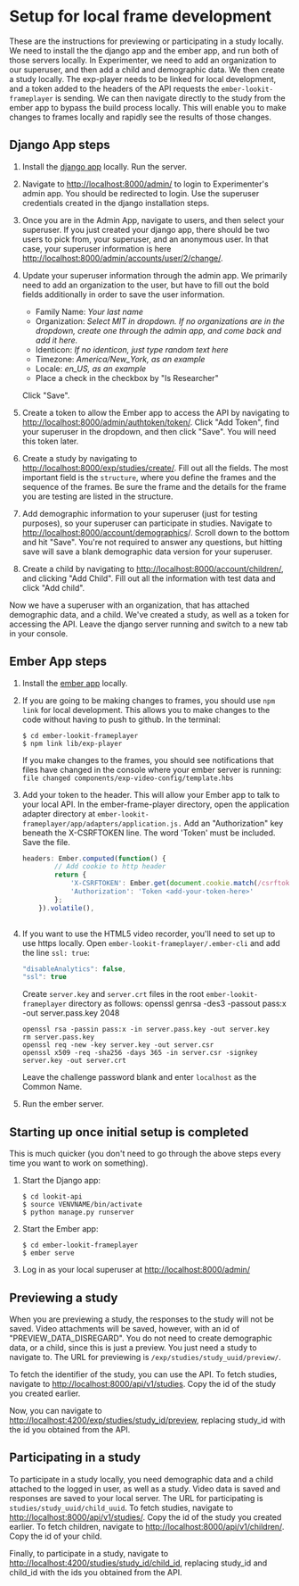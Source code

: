 # Setup for local frame development

These are the instructions for previewing or participating in a study locally. We need to install the the django app and the ember app, and run both of those servers locally.  In Experimenter, we need to add an organization to our superuser, and then add a child and demographic data.  We then create a study locally. The exp-player needs to be linked for local development, and a token added to the headers of the API requests the `ember-lookit-frameplayer` is sending.  We can then navigate directly to the study from the ember app to bypass the build process locally.  This will enable you to make changes to frames locally and rapidly see the results of those changes.

## Django App steps
1. Install the [django app](django-project-installation.html) locally. Run the server.

2. Navigate to <http://localhost:8000/admin/> to login to Experimenter's admin app. You should be redirected to login.  Use the superuser credentials created in the django installation steps.

3. Once you are in the Admin App, navigate to users, and then select your superuser.  If you just created your django app, there should be two users to pick from, your superuser, and an anonymous user. In that case, your superuser information is here <http://localhost:8000/admin/accounts/user/2/change/>.

4. Update your superuser information through the admin app. We primarily need to add an organization to the user, but have to fill out the bold fields additionally in order to save the user information.
    - Family Name: *Your last name*
    - Organization: *Select MIT in dropdown. If no organizations are in the dropdown, create one through the admin app, and come back and add it here.*
    - Identicon: *If no identicon, just type random text here*
    - Timezone: *America/New_York, as an example*
    - Locale: *en_US, as an example*
    - Place a check in the checkbox by "Is Researcher"

    Click "Save".

5. Create a token to allow the Ember app to access the API by navigating to <http://localhost:8000/admin/authtoken/token/>. Click "Add Token", find your superuser in the dropdown, and then click "Save". You will need this token later.

6. Create a study by navigating to <http://localhost:8000/exp/studies/create/>.  Fill out all the fields. The most
important field is the `structure`, where you define the frames and the sequence of the frames.  Be sure the frame and the details for the frame you are testing are listed in the structure.

7. Add demographic information to your superuser (just for testing purposes), so your superuser can participate in studies. Navigate to <http://localhost:8000/account/demographics>/.  Scroll down to the bottom and hit "Save". You're not required to answer any questions, but hitting save will save a blank demographic data version for your superuser.

8. Create a child by navigating to <http://localhost:8000/account/children/>, and clicking "Add Child".  Fill out all the information with test data and click "Add child".

Now we have a superuser with an organization, that has attached demographic data, and a child.  We've created a study, as well
as a token for accessing the API.  Leave the django server running and switch to a new tab in your console.

## Ember App steps

1. Install the [ember app](ember-app-installation.html) locally. 

2. If you are going to be making changes to frames, you should use `npm link` for local development. This allows you to make changes to the code without having to push to github.
    In the terminal:
    ```
    $ cd ember-lookit-frameplayer
    $ npm link lib/exp-player
    ```
    If you make changes to the frames, you should see notifications that files have changed in the console where your ember server is running:
    `file changed components/exp-video-config/template.hbs`

3. Add your token to the header. This will allow your Ember app to talk to your local API. In the ember-frame-player directory, open the application adapter directory at `ember-lookit-frameplayer/app/adapters/application.js.` Add an "Authorization" key beneath the X-CSRFTOKEN line. The word 'Token' must be included. Save the file.
    ```js
    headers: Ember.computed(function() {
            // Add cookie to http header
            return {
                'X-CSRFTOKEN': Ember.get(document.cookie.match(/csrftoken\=([^;]*)/), '1'),
                'Authorization': 'Token <add-your-token-here>'
            };
        }).volatile(),
        
    ```
    
4. If you want to use the HTML5 video recorder, you'll need to set up to use https locally. Open `ember-lookit-frameplayer/.ember-cli` and add the line `ssl: true`:
	```js
	"disableAnalytics": false,
  	"ssl": true
  	```
  	Create `server.key` and `server.crt` files in the root `ember-lookit-frameplayer` directory as follows:
  	openssl genrsa -des3 -passout pass:x -out server.pass.key 2048
  	```
  	openssl rsa -passin pass:x -in server.pass.key -out server.key
  	rm server.pass.key
  	openssl req -new -key server.key -out server.csr
  	openssl x509 -req -sha256 -days 365 -in server.csr -signkey server.key -out server.crt
  	```
  	Leave the challenge password blank and enter `localhost` as the Common Name.

5. Run the ember server. 

## Starting up once initial setup is completed

This is much quicker (you don't need to go through the above steps every time you want to work on something).

1. Start the Django app:
    ```
    $ cd lookit-api
    $ source VENVNAME/bin/activate
    $ python manage.py runserver
    ```

2. Start the Ember app:
	```
    $ cd ember-lookit-frameplayer
    $ ember serve
    
    ```
3. Log in as your local superuser at <http://localhost:8000/admin/>

## Previewing a study

When you are previewing a study, the responses to the study will not be saved.  Video attachments will be saved, however, with an id of "PREVIEW_DATA_DISREGARD". You do not need to create demographic data, or a child, since this is just a preview.  You just need a study to navigate to.  The URL for previewing is `/exp/studies/study_uuid/preview/`.

To fetch the identifier of the study, you can use the API. To fetch studies, navigate to <http://localhost:8000/api/v1/studies>.  Copy the id of the study you created earlier.

Now, you can navigate to <http://localhost:4200/exp/studies/study_id/preview>, replacing study_id with the id you obtained from the API.

## Participating in a study

To participate in a study locally, you need demographic data and a child attached to the logged in user, as well as a study. Video data is saved and responses are saved to your local server.  The URL for participating is `studies/study_uuid/child_uuid`. To fetch studies, navigate to <http://localhost:8000/api/v1/studies/>.  Copy the id of the study you created earlier.  To fetch children, navigate to <http://localhost:8000/api/v1/children/>. Copy the id of your child.

Finally, to participate in a study, navigate to <http://localhost:4200/studies/study_id/child_id>, replacing study_id and child_id with the ids you obtained from the API.
